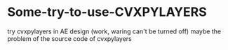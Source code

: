 # Some-try-to-use-CVXPYLAYERS

try cvxpylayers in AE design (work, waring can't be turned off) maybe the problem of the source code of cvxpylayers
